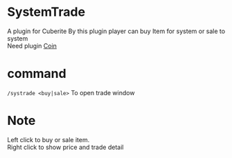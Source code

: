 # SystemTrade
A plugin for Cuberite 
By this plugin player can buy Item for system or sale to system  
Need plugin [Coin](https://github.com/dustinengle/coin)
# command
`/systrade <buy|sale>` To open trade window  
# Note
Left click to buy or sale item.  
Right click to show price and trade detail
